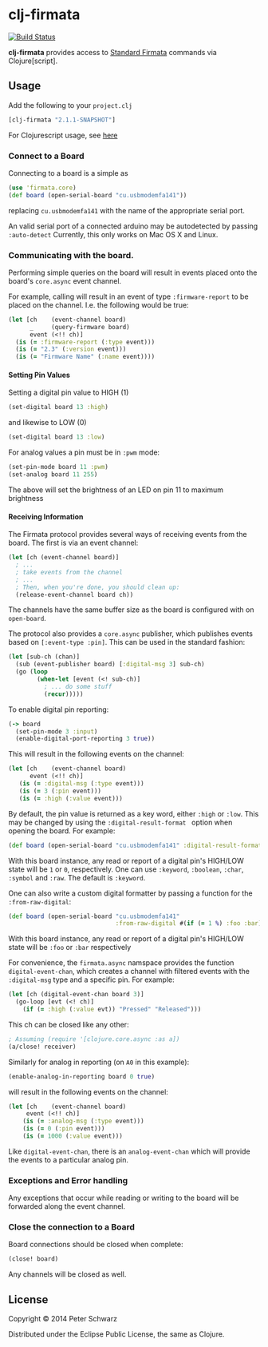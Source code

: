 # clj-firmata

[![Build Status](https://travis-ci.org/peterschwarz/clj-firmata.png?branch=master)](https://travis-ci.org/peterschwarz/clj-firmata)

**clj-firmata** provides access to [Standard Firmata](http://firmata.org/) commands via Clojure[script].

## Usage

Add the following to your `project.clj`

```clojure
[clj-firmata "2.1.1-SNAPSHOT"]
```

For Clojurescript usage, see [here](doc/clojurescript.md)

### Connect to a Board

Connecting to a board is a simple as

```clojure
(use 'firmata.core)
(def board (open-serial-board "cu.usbmodemfa141"))
```

replacing `cu.usbmodemfa141` with the name of the appropriate serial port.

An valid serial port of a connected arduino may be autodetected by passing `:auto-detect`  Currently, this only works on Mac OS X and Linux.

### Communicating with the board.

Performing simple queries on the board will result in events placed onto the board's `core.async` event channel.

For example, calling will result in an event of type `:firmware-report` to be placed on the channel.  I.e. the following would be true:

```clojure
(let [ch    (event-channel board)
      _     (query-firmware board)
      event (<!! ch)]
  (is (= :firmware-report (:type event)))
  (is (= "2.3" (:version event)))
  (is (= "Firmware Name" (:name event))))
```

#### Setting Pin Values

Setting a digital pin value to HIGH (1)

```clojure
(set-digital board 13 :high)
```

and likewise to LOW (0)

```clojure
(set-digital board 13 :low)
```

For analog values a pin must be in `:pwm` mode:

```clojure
(set-pin-mode board 11 :pwm)
(set-analog board 11 255)
```

The above will set the brightness of an LED on pin 11 to maximum brightness

#### Receiving Information

The Firmata protocol provides several ways of receiving events from the board.  The first is via an event channel:

```clojure
(let [ch (event-channel board)]
  ; ...
  ; take events from the channel
  ; ...
  ; Then, when you're done, you should clean up:
  (release-event-channel board ch))
```

The channels have the same buffer size as the board is configured with on `open-board`.

The protocol also provides a `core.async` publisher, which publishes events based on `[:event-type :pin]`.  This can be used in the standard fashion:

```clojure
(let [sub-ch (chan)]
  (sub (event-publisher board) [:digital-msg 3] sub-ch)
  (go (loop
        (when-let [event (<! sub-ch)]
          ; ... do some stuff
          (recur)))))
```

To enable digital pin reporting:

```clojure
(-> board
  (set-pin-mode 3 :input)
  (enable-digital-port-reporting 3 true))
```

This will result in the following events on the channel:

```clojure
(let [ch    (event-channel board)
      event (<!! ch)]
   (is (= :digital-msg (:type event)))
   (is (= 3 (:pin event)))
   (is (= :high (:value event)))
```

By default, the pin value is returned as a key word, either `:high` or `:low`. This may be changed by using the `:digital-result-format ` option when opening the board.  For example:

```clojure
(def board (open-serial-board "cu.usbmodemfa141" :digital-result-format :raw))
```

With this board instance, any read or report of a digital pin's HIGH/LOW state will be `1` or `0`, respectively.  One can use `:keyword`, `:boolean`, `:char`, `:symbol` and `:raw`.  The default is `:keyword`.

One can also write a custom digital formatter by passing a function for the `:from-raw-digital`:

```clojure
(def board (open-serial-board "cu.usbmodemfa141" 
                              :from-raw-digital #(if (= 1 %) :foo :bar)))
```

With this board instance, any read or report of a digital pin's HIGH/LOW state will be `:foo` or `:bar` respectively

For convenience, the `firmata.async` namspace provides the function `digital-event-chan`, which creates a channel with filtered events with the `:digital-msg` type and a specific pin.  For example:

```clojure
(let [ch (digital-event-chan board 3)]
  (go-loop [evt (<! ch)]
    (if (= :high (:value evt)) "Pressed" "Released")))
```

This ch can be closed like any other:

```clojure
; Assuming (require '[clojure.core.async :as a])
(a/close! receiver)
```

Similarly for analog in reporting (on `A0` in this example):

```clojure
(enable-analog-in-reporting board 0 true)
```

will result in the following events on the channel:

```clojure
(let [ch    (event-channel board)
     event (<!! ch)]
    (is (= :analog-msg (:type event)))
    (is (= 0 (:pin event)))
    (is (= 1000 (:value event)))
```

Like `digital-event-chan`, there is an `analog-event-chan` which will provide the events to a particular analog pin.

### Exceptions and Error handling

Any exceptions that occur while reading or writing to the board will be forwarded along the event channel. 

### Close the connection to a Board

Board connections should be closed when complete:

```clojure
(close! board)
```

Any channels will be closed as well.

## License

Copyright © 2014 Peter Schwarz

Distributed under the Eclipse Public License, the same as Clojure.
